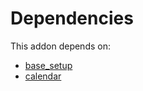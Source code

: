 # Dependencies

This addon depends on:

- [base_setup](../../../../../oca-ocb-core/odoo-bringout-oca-ocb-base_setup)
- [calendar](../../../../../oca-ocb-technical/odoo-bringout-oca-ocb-calendar)
